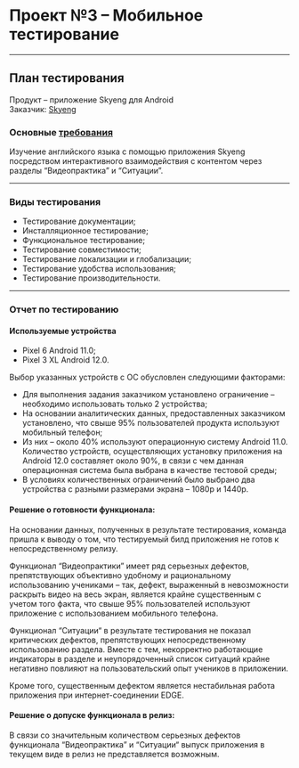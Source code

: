 # **Проект №3 – Мобильное тестирование**

---

## План тестирования

Продукт – приложение Skyeng для Android<br>
Заказчик: [Skyeng](https://skyeng.ru)

### Основные [требования](https://skyengpublic.notion.site/baf9be1f58194ee684c3cb58db73e1a2)

Изучение английского языка с помощью приложения Skyeng посредством интерактивного взаимодействия с контентом через разделы “Видеопрактика” и “Ситуации”.

---

### Виды тестирования
- Тестирование документации;
- Инсталляционное тестирование;
- Функциональное тестирование;
- Тестирование совместимости;
- Тестирование локализации и глобализации;
- Тестирование удобства использования;
- Тестирование производительности.

---

### Отчет по тестированию

#### Используемые устройства
- Pixel 6 Android 11.0;
- Pixel 3 XL Android 12.0.

Выбор указанных устройств с ОС обусловлен следующими факторами:
- Для выполнения задания заказчиком установлено ограничение – необходимо использовать только 2 устройства;
- На основании аналитических данных, предоставленных заказчиком установлено, что свыше 95% пользователей продукта используют мобильный телефон;
- Из них – около 40% используют операционную систему Android 11.0. Количество устройств, осуществляющих установку приложения на Android 12.0 составляет около 90%, в связи с чем данная операционная система была выбрана в качестве тестовой среды;
- В условиях количественных ограничений было выбрано два устройства с разными размерами экрана – 1080р и 1440р.

#### Решение о готовности функционала:

На основании данных, полученных в результате тестирования, команда пришла к выводу о том, что тестируемый билд приложения не готов к непосредственному релизу.<br>

Функционал “Видеопрактики” имеет ряд серьезных дефектов, препятствующих объективно удобному и рациональному использованию учениками – так, дефект, выраженный в невозможности раскрыть видео на весь экран, является крайне существенным с учетом того факта, что свыше 95% пользователей используют приложение с использованием мобильного телефона.<br>

Функционал “Ситуации“ в результате тестирования не показал критических дефектов, препятствующих непосредственному использованию раздела. Вместе с тем, некорректно работающие индикаторы в разделе и неупорядоченный список ситуаций крайне негативно повлияют на пользовательский опыт учеников в приложении.<br>

Кроме того, существенным дефектом является нестабильная работа приложения при интернет-соединении EDGE.

#### Решение о допуске функционала в релиз:

В связи со значительным количеством серьезных дефектов функционала “Видеопрактика” и “Ситуации“ выпуск приложения в текущем виде в релиз не представляется возможным.



